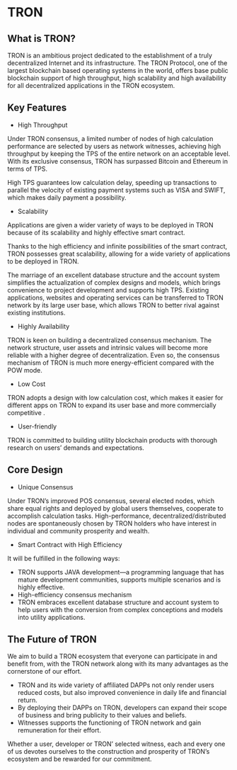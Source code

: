 # TRON

## What is TRON?

TRON is an ambitious project dedicated to the establishment of a truly decentralized Internet and its infrastructure. The TRON Protocol, one of the largest blockchain based operating systems in the world, offers base public blockchain support of high throughput, high scalability and high availability for all decentralized applications in the TRON ecosystem. 

## Key Features

+ High Throughput

Under TRON consensus, a limited number of nodes of high calculation performance are selected by users as network witnesses, achieving high throughput by keeping the TPS of the entire network on an acceptable level. With its exclusive consensus, TRON has surpassed Bitcoin and Ethereum in terms of TPS.

High TPS guarantees low calculation delay, speeding up transactions to parallel the velocity of existing payment systems such as VISA and SWIFT, which makes daily payment a possibility.  

+ Scalability
     
Applications are given a wider variety of ways to be deployed in TRON because of its scalability and highly effective smart contract.

Thanks to the high efficiency and infinite possibilities of the smart contract, TRON possesses great scalability, allowing for a wide variety of applications to be deployed in TRON.

The marriage of an excellent database structure and the account system simplifies the actualization of complex designs and models, which brings convenience to project development and supports high TPS. Existing applications, websites and operating services can be transferred to TRON network by its large user base, which allows TRON to better rival against existing institutions.

+ Highly Availability

TRON is keen on building a decentralized consensus mechanism.  The network structure, user assets and intrinsic values will become more reliable with a higher degree of decentralization. Even so, the consensus mechanism of TRON is much more energy-efficient compared with the POW mode.

+ Low Cost

TRON adopts a design with low calculation cost, which makes it easier for different apps on TRON to expand its user base and more commercially competitive .

+ User-friendly

TRON is committed to building utility blockchain products with thorough research on  users’ demands and expectations.

## Core Design

+ Unique Consensus

Under TRON’s improved POS consensus, several elected nodes, which share equal rights and deployed by global users themselves, cooperate to accomplish calculation tasks.
High-performance, decentralized/distributed nodes are spontaneously chosen by TRON holders who have interest in individual and community prosperity and wealth.

+ Smart Contract with High Efficiency

It will be fulfilled in the following ways:

   + TRON supports JAVA development—a programming language that has mature development communities, supports multiple scenarios and is highly effective.
   + High-efficiency consensus mechanism 
   + TRON embraces excellent database structure and account system to help users with the conversion from complex conceptions and models into utility applications.

## The Future of TRON 

We aim to build a TRON ecosystem that everyone can participate in and benefit from, with the TRON network along with its many advantages as the cornerstone of our effort.

+ TRON and its wide variety of affiliated DAPPs not only render users reduced costs, but also improved convenience in daily life and financial return. 
+ By deploying their DAPPs on TRON, developers can expand their scope of business and bring publicity to their values and beliefs.
+ Witnesses supports the functioning of TRON network and gain remuneration for their effort.

Whether a user, developer or TRON’ selected witness, each and every one of us devotes ourselves to the construction and prosperity of TRON’s ecosystem and be rewarded for our commitment.
